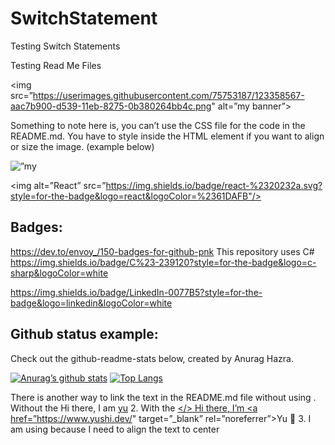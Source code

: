 # SwitchStatement
Testing Switch Statements

Testing Read Me Files

<img src=”https://userimages.githubusercontent.com/75753187/123358567-aac7b900-d539-11eb-8275-0b380264bb4c.png" alt=”my banner”>


Something to note here is, you can’t use the CSS file for the code in the README.md. You have to style inside the HTML element if you want to align or size the image. (example below)
<p align=”center”>
<img width=”200" height=”200" src=”https://user-images.githubusercontent.com/75753187/123358567-aac7b900-d539-11eb-8275-0b380264bb4c.png" alt=”my banner”>
</p>


<img alt=”React” src=”https://img.shields.io/badge/react-%2320232a.svg?style=for-the-badge&logo=react&logoColor=%2361DAFB"/>


## Badges:
https://dev.to/envoy_/150-badges-for-github-pnk
This repository uses C# https://img.shields.io/badge/C%23-239120?style=for-the-badge&logo=c-sharp&logoColor=white

https://img.shields.io/badge/LinkedIn-0077B5?style=for-the-badge&logo=linkedin&logoColor=white



## Github status example:
Check out the github-readme-stats below, created by Anurag Hazra.

[![Anurag’s github stats](https://github-readme-stats.vercel.app/api?username=emeryk3)](https://github.com/emeryk3)
[![Top Langs](https://github-readme-stats.vercel.app/api/top-langs/?username=emeryk3&layout=compact)](https://github.com/emeryk3)



There is another way to link the text in the README.md file without using <a href=“”></a>.
Without the <a href=“”></a>
Hi there, I am [yu](https://www.yushi.dev/)
2. With the <a href=“”></>
Hi there, I’m <a href=”https://www.yushi.dev/" target=”_blank” rel=”noreferrer”>Yu</a> 👋
3. I am using <a href=“”></a> because I need to align the text to center
<h3 align=”center”>
</h3>

